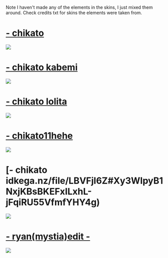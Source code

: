Note I haven't made any of the elements in the skins, I just mixed them around. Check credits txt for skins the elements were taken from.

# [- chikato](https://mega.nz/file/aJ0wlbaa#fBxQYk4R0ZW46YG7cOlGxUX6x98FG5ohBi9gNfn5mB0) 
![](https://osu.ppy.sh/ss/16350715/2750)

# [- chikato kabemi](https://mega.nz/file/OUcDGSpB#5C4-mk-lBymfWXgqi3ZRIolZY1XBH9dS8yOJPJpY9Lo) 
![](https://osu.ppy.sh/ss/16350719/c7bf)

# [- chikato lolita](https://mega.nz/file/CMchwIjQ#njzSFO8x_p3xhpjc3zBMs8Sz2iG47dUqEWSJES6X9FQ)
![](https://osu.ppy.sh/ss/16350763/ad48)

# [- chikato11hehe](https://mega.nz/file/UGgmRCJa#aJeh65pjSPl_lT-rKkT9R3tPYYtkBVpJNWfimEEkgC4)
![](https://osu.ppy.sh/ss/15871534/3bf7)

# [- chikato idkega.nz/file/LBVFjI6Z#Xy3WIpyB1NxjKBsBKEFxILxhL-jFqiRU55VfmfYHY4g)
![](https://osu.ppy.sh/ss/15975010/428c)

# [- ryan(mystia)edit -](https://mega.nz/file/UGgmRCJa#aJeh65pjSPl_lT-rKkT9R3tPYYtkBVpJNWfimEEkgC4)
![](https://osu.ppy.sh/ss/15871534/3bf7)
